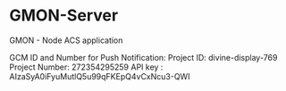 GMON-Server
===========

GMON - Node ACS application

GCM ID and Number for Push Notification: Project ID: divine-display-769 Project Number: 272354295259
API key :   AIzaSyA0iFyuMutlQ5u99qFKEpQ4vCxNcu3-QWI
